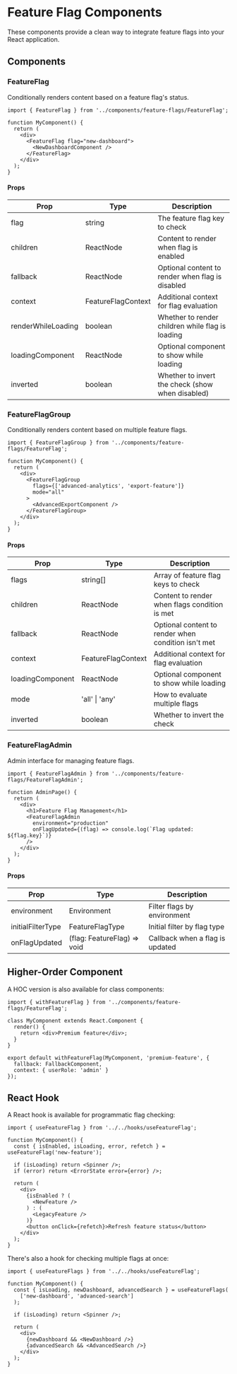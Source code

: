 # Feature Flag Components

These components provide a clean way to integrate feature flags into your React application.

## Components

### FeatureFlag

Conditionally renders content based on a feature flag's status.

```tsx
import { FeatureFlag } from '../components/feature-flags/FeatureFlag';

function MyComponent() {
  return (
    <div>
      <FeatureFlag flag="new-dashboard">
        <NewDashboardComponent />
      </FeatureFlag>
    </div>
  );
}
```

#### Props

| Prop | Type | Description |
|------|------|-------------|
| flag | string | The feature flag key to check |
| children | ReactNode | Content to render when flag is enabled |
| fallback | ReactNode | Optional content to render when flag is disabled |
| context | FeatureFlagContext | Additional context for flag evaluation |
| renderWhileLoading | boolean | Whether to render children while flag is loading |
| loadingComponent | ReactNode | Optional component to show while loading |
| inverted | boolean | Whether to invert the check (show when disabled) |

### FeatureFlagGroup

Conditionally renders content based on multiple feature flags.

```tsx
import { FeatureFlagGroup } from '../components/feature-flags/FeatureFlag';

function MyComponent() {
  return (
    <div>
      <FeatureFlagGroup
        flags={['advanced-analytics', 'export-feature']}
        mode="all"
      >
        <AdvancedExportComponent />
      </FeatureFlagGroup>
    </div>
  );
}
```

#### Props

| Prop | Type | Description |
|------|------|-------------|
| flags | string[] | Array of feature flag keys to check |
| children | ReactNode | Content to render when flags condition is met |
| fallback | ReactNode | Optional content to render when condition isn't met |
| context | FeatureFlagContext | Additional context for flag evaluation |
| loadingComponent | ReactNode | Optional component to show while loading |
| mode | 'all' \| 'any' | How to evaluate multiple flags |
| inverted | boolean | Whether to invert the check |

### FeatureFlagAdmin

Admin interface for managing feature flags.

```tsx
import { FeatureFlagAdmin } from '../components/feature-flags/FeatureFlagAdmin';

function AdminPage() {
  return (
    <div>
      <h1>Feature Flag Management</h1>
      <FeatureFlagAdmin 
        environment="production"
        onFlagUpdated={(flag) => console.log(`Flag updated: ${flag.key}`)}
      />
    </div>
  );
}
```

#### Props

| Prop | Type | Description |
|------|------|-------------|
| environment | Environment | Filter flags by environment |
| initialFilterType | FeatureFlagType | Initial filter by flag type |
| onFlagUpdated | (flag: FeatureFlag) => void | Callback when a flag is updated |

## Higher-Order Component

A HOC version is also available for class components:

```tsx
import { withFeatureFlag } from '../components/feature-flags/FeatureFlag';

class MyComponent extends React.Component {
  render() {
    return <div>Premium feature</div>;
  }
}

export default withFeatureFlag(MyComponent, 'premium-feature', {
  fallback: FallbackComponent,
  context: { userRole: 'admin' }
});
```

## React Hook

A React hook is available for programmatic flag checking:

```tsx
import { useFeatureFlag } from '../../hooks/useFeatureFlag';

function MyComponent() {
  const { isEnabled, isLoading, error, refetch } = useFeatureFlag('new-feature');
  
  if (isLoading) return <Spinner />;
  if (error) return <ErrorState error={error} />;
  
  return (
    <div>
      {isEnabled ? (
        <NewFeature />
      ) : (
        <LegacyFeature />
      )}
      <button onClick={refetch}>Refresh feature status</button>
    </div>
  );
}
```

There's also a hook for checking multiple flags at once:

```tsx
import { useFeatureFlags } from '../../hooks/useFeatureFlag';

function MyComponent() {
  const { isLoading, newDashboard, advancedSearch } = useFeatureFlags(
    ['new-dashboard', 'advanced-search']
  );
  
  if (isLoading) return <Spinner />;
  
  return (
    <div>
      {newDashboard && <NewDashboard />}
      {advancedSearch && <AdvancedSearch />}
    </div>
  );
}
```